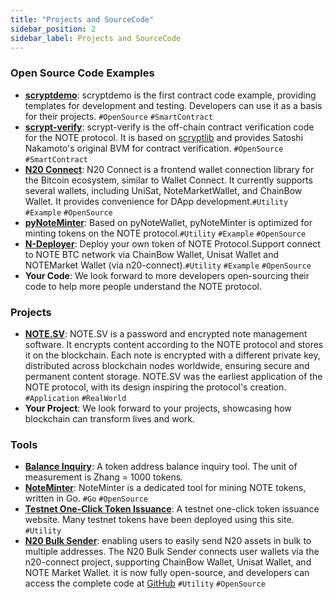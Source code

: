```yaml
---
title: "Projects and SourceCode"
sidebar_position: 2
sidebar_label: Projects and SourceCode
---
```


### Open Source Code Examples

- **[scryptdemo](https://github.com/NoteProtocol/scryptdemo)**: scryptdemo is the first contract code example, providing templates for development and testing. Developers can use it as a basis for their projects. `#OpenSource` `#SmartContract`
- **[scrypt-verify](https://github.com/NoteProtocol/scrypt-verify)**: scrypt-verify is the off-chain contract verification code for the NOTE protocol. It is based on [scryptlib](https://github.com/sCrypt-Inc/scryptlib) and provides Satoshi Nakamoto's original BVM for contract verification. `#OpenSource` `#SmartContract`
- **[N20 Connect](https://github.com/NoteScan/n20-connect)**: N20 Connect is a frontend wallet connection library for the Bitcoin ecosystem, similar to Wallet Connect. It currently supports several wallets, including UniSat, NoteMarketWallet, and ChainBow Wallet. It provides convenience for DApp development.`#Utility` `#Example` `#OpenSource`
- **[pyNoteMinter](https://github.com/NoteScan/pyNoteMinter)**: Based on pyNoteWallet, pyNoteMinter is optimized for minting tokens on the NOTE protocol.`#Utility` `#Example` `#OpenSource`
- **[N-Deployer](https://n-deployer-test.vercel.app/)**: Deploy your own token of NOTE Protocol.Support connect to NOTE BTC network via ChainBow Wallet, Unisat Wallet and NOTEMarket Wallet (via n20-connect).`#Utility` `#Example` `#OpenSource`
- **Your Code**: We look forward to more developers open-sourcing their code to help more people understand the NOTE protocol.

### Projects

- **[NOTE.SV](https://note.sv)**: NOTE.SV is a password and encrypted note management software. It encrypts content according to the NOTE protocol and stores it on the blockchain. Each note is encrypted with a different private key, distributed across blockchain nodes worldwide, ensuring secure and permanent content storage. NOTE.SV was the earliest application of the NOTE protocol, with its design inspiring the protocol's creation. `#Application` `#RealWorld`
- **Your Project**: We look forward to your projects, showcasing how blockchain can transform lives and work.

### Tools

- **[Balance Inquiry](https://note.78web3.xyz/)**: A token address balance inquiry tool. The unit of measurement is Zhang = 1000 tokens.
- **[NoteMinter](https://github.com/GoudanWoo/note-minter)**: NoteMinter is a dedicated tool for mining NOTE tokens, written in Go. `#Go` `#OpenSource`
- **[Testnet One-Click Token Issuance](https://note.btc.sv)**: A testnet one-click token issuance website. Many testnet tokens have been deployed using this site. `#Utility`
- **[N20 Bulk Sender](https://bulksender.notenation.io/)**: enabling users to easily send N20 assets in bulk to multiple addresses. The N20 Bulk Sender connects user wallets via the n20-connect project, supporting ChainBow Wallet, Unisat Wallet, and NOTE Market Wallet. it is now fully open-source, and developers can access the complete code at [GitHub](https://github.com/notenationio/N20BulkSender) `#Utility` `#OpenSource`
